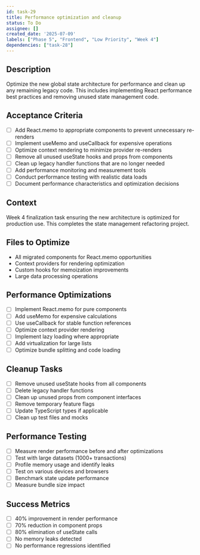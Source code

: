 ```yaml
---
id: task-29
title: Performance optimization and cleanup
status: To Do
assignee: []
created_date: '2025-07-09'
labels: ["Phase 5", "Frontend", "Low Priority", "Week 4"]
dependencies: ["task-28"]
---
```


## Description

Optimize the new global state architecture for performance and clean up any remaining legacy code. This includes implementing React performance best practices and removing unused state management code.

## Acceptance Criteria

- [ ] Add React.memo to appropriate components to prevent unnecessary re-renders
- [ ] Implement useMemo and useCallback for expensive operations
- [ ] Optimize context rendering to minimize provider re-renders
- [ ] Remove all unused useState hooks and props from components
- [ ] Clean up legacy handler functions that are no longer needed
- [ ] Add performance monitoring and measurement tools
- [ ] Conduct performance testing with realistic data loads
- [ ] Document performance characteristics and optimization decisions

## Context

Week 4 finalization task ensuring the new architecture is optimized for production use. This completes the state management refactoring project.

## Files to Optimize

- All migrated components for React.memo opportunities
- Context providers for rendering optimization
- Custom hooks for memoization improvements
- Large data processing operations

## Performance Optimizations

- [ ] Implement React.memo for pure components
- [ ] Add useMemo for expensive calculations
- [ ] Use useCallback for stable function references
- [ ] Optimize context provider rendering
- [ ] Implement lazy loading where appropriate
- [ ] Add virtualization for large lists
- [ ] Optimize bundle splitting and code loading

## Cleanup Tasks

- [ ] Remove unused useState hooks from all components
- [ ] Delete legacy handler functions
- [ ] Clean up unused props from component interfaces
- [ ] Remove temporary feature flags
- [ ] Update TypeScript types if applicable
- [ ] Clean up test files and mocks

## Performance Testing

- [ ] Measure render performance before and after optimizations
- [ ] Test with large datasets (1000+ transactions)
- [ ] Profile memory usage and identify leaks
- [ ] Test on various devices and browsers
- [ ] Benchmark state update performance
- [ ] Measure bundle size impact

## Success Metrics

- [ ] 40% improvement in render performance
- [ ] 70% reduction in component props
- [ ] 80% elimination of useState calls
- [ ] No memory leaks detected
- [ ] No performance regressions identified